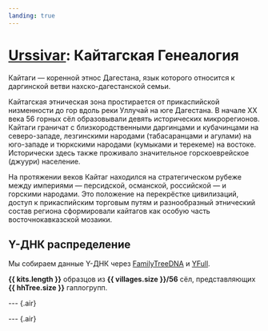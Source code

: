 ```yaml
---
landing: true
---
```


<script setup lang="ts">
import DNATable from "@/components/DNATable.vue";
import DNAChart from "@/components/DNAChart.vue";
import { useDNAData } from "@/composables/useDNAData";

const { kits, villages, hhTree } = useDNAData();
</script>

# [Urssivar](../index#кайтагская-генеалогия): Кайтагская Генеалогия

Кайтаги — коренной этнос Дагестана, язык которого относится к даргинской ветви нахско-дагестанской семьи.

Кайтагская этническая зона простирается от прикаспийской низменности до гор вдоль реки Уллучай на юге Дагестана. В начале XX века 56 горных сёл образовывали девять исторических микрорегионов. Кайтаги граничат с близкородственными даргинцами и кубачинцами на северо-западе, лезгинскими народами (табасаранцами и агулами) на юго-западе и тюркскими народами (кумыками и терекеме) на востоке. Исторически здесь также проживало значительное горскоеврейское (джуури) население.

На протяжении веков Кайтаг находился на стратегическом рубеже между империями — персидской, османской, российской — и горскими народами. Это положение на перекрёстке цивилизаций, доступ к прикаспийским торговым путям и разнообразный этнический состав региона сформировали кайтагов как особую часть восточнокавказской мозаики.

## Y-ДНК распределение

Мы собираем данные Y-ДНК через [FamilyTreeDNA](https://www.familytreedna.com/groups/kaitag/about) и [YFull](https://www.yfull.com/groups/kaitag/).

**{{ kits.length }}** образцов из **{{ villages.size }}/56** сёл, представляющих **{{ hhTree.size }}** гаплогрупп.

--- {.air}

<DNAChart/>

--- {.air}

<DNATable />
